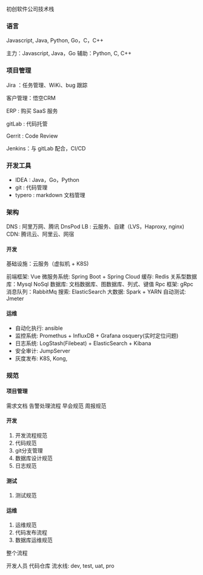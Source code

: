 
初创软件公司技术栈

### 语言

Javascript, Java, Python, Go，C，C++

主力：Javascript, Java，Go
辅助：Python, C, C++

### 项目管理

Jira ：任务管理、WiKi、bug 跟踪

客户管理：悟空CRM

ERP : 购买 SaaS 服务

gitLab : 代码托管

Gerrit : Code Review

Jenkins：与 gitLab 配合，CI/CD

### 开发工具

* IDEA : Java，Go，Python
* git : 代码管理
* typero : markdown 文档管理

### 架构

DNS : 阿里万网、腾讯 DnsPod
LB : 云服务、自建（LVS，Haproxy, nginx)
CDN: 腾讯云、阿里云、网宿

#### 开发

基础设施：云服务（虚拟机 + K8S)

前端框架: Vue
微服务系统: Spring Boot + Spring Cloud
缓存: Redis
关系型数据库：Mysql
NoSql 数据库: 文档数据库、图数据库、列式、键值
Rpc 框架: gRpc
消息队列：RabbitMq
搜索: ElasticSearch
大数据: Spark + YARN
自动测试: Jmeter

#### 运维

* 自动化执行: ansible
* 监控系统: Promethus + InfluxDB + Grafana  osquery(实时定位问题)
* 日志系统: LogStash(Filebeat) + ElasticSearch + Kibana
* 安全审计: JumpServer
* 灰度发布: K8S, Kong,

### 规范

#### 项目管理

需求文档
告警处理流程
早会规范
周报规范

#### 开发

1. 开发流程规范
2. 代码规范
3. git分支管理
4. 数据库设计规范
5. 日志规范

#### 测试

1. 测试规范

#### 运维

1. 运维规范
2. 代码发布流程
3. 数据库运维规范

整个流程

开发人员
代码仓库
流水线: dev, test, uat, pro
